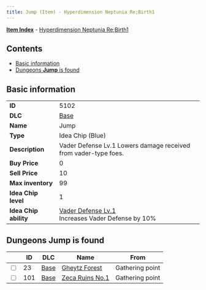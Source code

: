 ```yaml
---
title: Jump (Item) - Hyperdimension Neptunia Re;Birth1
---
```


[**Item Index**](/neptunia/rb1/item/index.html) - [Hyperdimension Neptunia Re;Birth1](/neptunia/rb1)

## Contents

- [Basic information](#basic-information)
- [Dungeons **Jump** is found](#dungeons-jump-is-found)
## Basic information

|   |   |
| -- | -- |
| **ID** | 5102 |
| **DLC** | [Base](/neptunia/rb1/dlc/1-base.html) |
| **Name** | Jump |
| **Type** | Idea Chip (Blue) |
| **Description** | Vader Defense Lv.1 Lowers damage received from vader-type foes. |
| **Buy Price** | 0 |
| **Sell Price** | 10 |
| **Max inventory** | 99 |
| **Idea Chip level** | 1 |
| **Idea Chip ability** | [Vader Defense Lv.1](/neptunia/rb1/avatar/1-9601-vader-defense-lv-1.html)<br />Increases Vader Defense by 10% |


## Dungeons **Jump** is found

|    | ID | DLC | Name | From |
| -- | -- | --- | ---- | ---- |
| <input type="checkbox" id="rb1-dungeon-1-23" class="trackbox" /> | 23 | [Base](/neptunia/rb1/dlc/1-base.html) | [Gheytz Forest](/neptunia/rb1/dungeon/1-23-gheytz-forest.html) | Gathering point |
| <input type="checkbox" id="rb1-dungeon-1-101" class="trackbox" /> | 101 | [Base](/neptunia/rb1/dlc/1-base.html) | [Zeca Ruins No.1](/neptunia/rb1/dungeon/1-101-zeca-ruins-no-1.html) | Gathering point |
